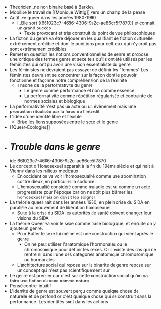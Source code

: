 - Theoricien..ne non binaire basé à Barkley.
- Mobilise le travail de [[Monique Wittig]] vers un champ de la pensé
- Actif..ve queer dans les années 1980-1990
	- I..Elle sort ((661023c7-4686-4306-9a2c-ae86cc5f7870)) et connait un grand succès
		- Texte provocant et très construit du point de vue philosophiques
- La fiction du genre va être déjouer en les qualifiant de fiction culturelle extrêmement crédible et dont le punitions pour cell..eux qui n'y croit pas sont extrêmement crédibles
- Remet en question les notions conventionnelles de genre et propose une critique des termes genre et sexe tels qu'ils ont été utilisés par les féministes qui ont pu avoir une vision essentialiste du genre
- Les féministes ne devraient pas essayer de définir les "femmes" Les féministes devraient se concentrer sur la façon dont le pouvoir fonctionne et façonne notre compréhension de la féminité
	- Théorie de la performativité du genre
		- Le genre comme performance et non comme essence
		- La performativité comme répétition régularisée et contrainte de normes sociales et biologique
- La performativité n'est pas un acte ou un évènement mais une production ritualisée par la force de l'interdit
- L'idée d'une identité libre et flexible
	- Brise les liens supposées entre le sexe et le genre
- [[Queer-Ecologies]]
- # *Trouble dans le genre*
  id:: 661023c7-4686-4306-9a2c-ae86cc5f7870
- Le concept d'Homosexuel apparait à la fin du 19ème siècle et qui nait à Vienne dans les milieux médicaux
	- En occident on va voir l'homosexualité comme une abomination contre dieux, en particulier la sodomie.
	- L'homosexualité considéré comme maladie est vu comme un acte progressiste pour l'époque car on ne doit plus blâmer les homosexuel mais on devait les soigner
- La théorie queer nait dans les années 1980, en plein crise du SIDA en parallèle au mouvement de libération homosexuel.
	- Suite à la crise du SIDA les autorités de santé doivent changer leur visions du SIDA
- La théorie Queer va voir le sexe comme base biologique, et ensuite on y ajoute un genre.
	- Pour Butler le sexe lui même est une construction qui vient après le genre
		- On ne peut utiliser l'anatomique l'hormonales ou le chromosomique pour définir les sexes. Or il existe des cas qui ne rentre ni dans l'une des catégories anatomique chromosomique ou hormonales
	- L'architecture social qui repose sur la binarite de genre repose sur un concept qui n'est pas scientifiquement sur
- Le genre est premier car c'est sur cette construction social qu'on va faire une fiction du sexe comme nature
- Pensé contre-intuitif
- L'identité de genre est souvent perçu comme quelque chose de naturelle et de profond or c'est quelque chose qui se construit dans la performance. Les identités sont dans les actions